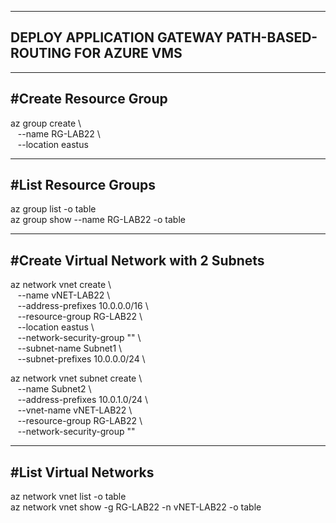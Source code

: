 ----------------------
DEPLOY APPLICATION GATEWAY PATH-BASED-ROUTING FOR AZURE VMS
----------------------

----------------------
#Create Resource Group
----------------------
az group create \\\
	&nbsp;&nbsp;&nbsp;--name RG-LAB22 \\\
	&nbsp;&nbsp;&nbsp;--location eastus

----------------------
#List Resource Groups
----------------------
az group list -o table\
az group show --name RG-LAB22 -o table

----------------------
#Create Virtual Network with 2 Subnets
----------------------
az network vnet create \\\
	&nbsp;&nbsp;&nbsp;--name vNET-LAB22 \\\
	&nbsp;&nbsp;&nbsp;--address-prefixes 10.0.0.0/16 \\\
	&nbsp;&nbsp;&nbsp;--resource-group RG-LAB22 \\\
	&nbsp;&nbsp;&nbsp;--location eastus \\\
	&nbsp;&nbsp;&nbsp;--network-security-group "" \\\
	&nbsp;&nbsp;&nbsp;--subnet-name Subnet1 \\\
	&nbsp;&nbsp;&nbsp;--subnet-prefixes 10.0.0.0/24 \\

az network vnet subnet create \\\
	&nbsp;&nbsp;&nbsp;--name Subnet2 \\\
	&nbsp;&nbsp;&nbsp;--address-prefixes 10.0.1.0/24 \\\
	&nbsp;&nbsp;&nbsp;--vnet-name vNET-LAB22 \\\
	&nbsp;&nbsp;&nbsp;--resource-group RG-LAB22 \\\
	&nbsp;&nbsp;&nbsp;--network-security-group "" 

----------------------
#List Virtual Networks
----------------------
az network vnet list -o table\
az network vnet show -g RG-LAB22 -n vNET-LAB22 -o table





